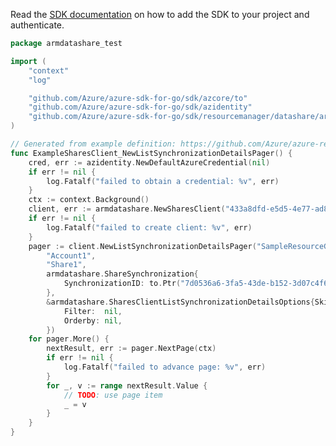 Read the [SDK documentation](https://github.com/Azure/azure-sdk-for-go/blob/sdk%2Fresourcemanager%2Fdatashare%2Farmdatashare%2Fv1.0.0/sdk/resourcemanager/datashare/armdatashare/README.md) on how to add the SDK to your project and authenticate.

```go
package armdatashare_test

import (
	"context"
	"log"

	"github.com/Azure/azure-sdk-for-go/sdk/azcore/to"
	"github.com/Azure/azure-sdk-for-go/sdk/azidentity"
	"github.com/Azure/azure-sdk-for-go/sdk/resourcemanager/datashare/armdatashare"
)

// Generated from example definition: https://github.com/Azure/azure-rest-api-specs/tree/main/specification/datashare/resource-manager/Microsoft.DataShare/stable/2020-09-01/examples/Shares_ListSynchronizationDetails.json
func ExampleSharesClient_NewListSynchronizationDetailsPager() {
	cred, err := azidentity.NewDefaultAzureCredential(nil)
	if err != nil {
		log.Fatalf("failed to obtain a credential: %v", err)
	}
	ctx := context.Background()
	client, err := armdatashare.NewSharesClient("433a8dfd-e5d5-4e77-ad86-90acdc75eb1a", cred, nil)
	if err != nil {
		log.Fatalf("failed to create client: %v", err)
	}
	pager := client.NewListSynchronizationDetailsPager("SampleResourceGroup",
		"Account1",
		"Share1",
		armdatashare.ShareSynchronization{
			SynchronizationID: to.Ptr("7d0536a6-3fa5-43de-b152-3d07c4f6b2bb"),
		},
		&armdatashare.SharesClientListSynchronizationDetailsOptions{SkipToken: nil,
			Filter:  nil,
			Orderby: nil,
		})
	for pager.More() {
		nextResult, err := pager.NextPage(ctx)
		if err != nil {
			log.Fatalf("failed to advance page: %v", err)
		}
		for _, v := range nextResult.Value {
			// TODO: use page item
			_ = v
		}
	}
}
```
